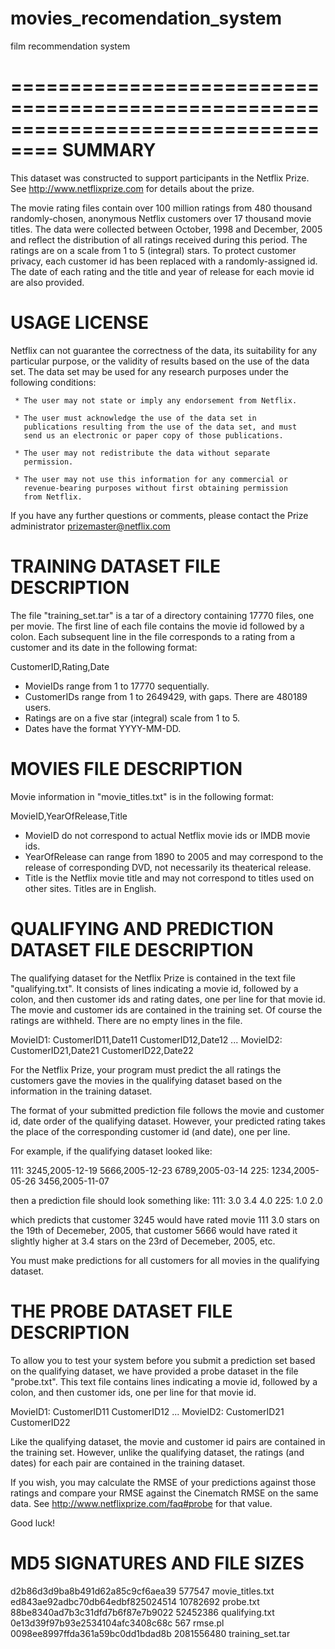 # movies_recomendation_system
film recommendation system

==================================================================================
SUMMARY
================================================================================

This dataset was constructed to support participants in the Netflix Prize.  See
http://www.netflixprize.com for details about the prize.

The movie rating files contain over 100 million ratings from 480 thousand
randomly-chosen, anonymous Netflix customers over 17 thousand movie titles.  The
data were collected between October, 1998 and December, 2005 and reflect the
distribution of all ratings received during this period.  The ratings are on a
scale from 1 to 5 (integral) stars. To protect customer privacy, each customer
id has been replaced with a randomly-assigned id.  The date of each rating and
the title and year of release for each movie id are also provided.


USAGE LICENSE
================================================================================

Netflix can not guarantee the correctness of the data, its suitability for any
particular purpose, or the validity of results based on the use of the data set.
The data set may be used for any research purposes under the following
conditions:

     * The user may not state or imply any endorsement from Netflix.

     * The user must acknowledge the use of the data set in
       publications resulting from the use of the data set, and must
       send us an electronic or paper copy of those publications.

     * The user may not redistribute the data without separate
       permission.

     * The user may not use this information for any commercial or
       revenue-bearing purposes without first obtaining permission
       from Netflix.

If you have any further questions or comments, please contact the Prize
administrator <prizemaster@netflix.com>


TRAINING DATASET FILE DESCRIPTION
================================================================================

The file "training_set.tar" is a tar of a directory containing 17770 files, one
per movie.  The first line of each file contains the movie id followed by a
colon.  Each subsequent line in the file corresponds to a rating from a customer
and its date in the following format:

CustomerID,Rating,Date

- MovieIDs range from 1 to 17770 sequentially.
- CustomerIDs range from 1 to 2649429, with gaps. There are 480189 users.
- Ratings are on a five star (integral) scale from 1 to 5.
- Dates have the format YYYY-MM-DD.

MOVIES FILE DESCRIPTION
================================================================================

Movie information in "movie_titles.txt" is in the following format:

MovieID,YearOfRelease,Title

- MovieID do not correspond to actual Netflix movie ids or IMDB movie ids.
- YearOfRelease can range from 1890 to 2005 and may correspond to the release of
  corresponding DVD, not necessarily its theaterical release.
- Title is the Netflix movie title and may not correspond to 
  titles used on other sites.  Titles are in English.


QUALIFYING AND PREDICTION DATASET FILE DESCRIPTION
================================================================================

The qualifying dataset for the Netflix Prize is contained in the text file
"qualifying.txt".  It consists of lines indicating a movie id, followed by a
colon, and then customer ids and rating dates, one per line for that movie id.
The movie and customer ids are contained in the training set.  Of course the
ratings are withheld. There are no empty lines in the file.

MovieID1:
CustomerID11,Date11
CustomerID12,Date12
...
MovieID2:
CustomerID21,Date21
CustomerID22,Date22

For the Netflix Prize, your program must predict the all ratings the customers
gave the movies in the qualifying dataset based on the information in the
training dataset.

The format of your submitted prediction file follows the movie and customer id,
date order of the qualifying dataset.  However, your predicted rating takes the
place of the corresponding customer id (and date), one per line.

For example, if the qualifying dataset looked like:

111:
3245,2005-12-19
5666,2005-12-23
6789,2005-03-14
225:
1234,2005-05-26
3456,2005-11-07

then a prediction file should look something like:
111:
3.0
3.4
4.0
225:
1.0
2.0

which predicts that customer 3245 would have rated movie 111 3.0 stars on the
19th of Decemeber, 2005, that customer 5666 would have rated it slightly higher
at 3.4 stars on the 23rd of Decemeber, 2005, etc.

You must make predictions for all customers for all movies in the qualifying
dataset.

THE PROBE DATASET FILE DESCRIPTION
================================================================================

To allow you to test your system before you submit a prediction set based on the
qualifying dataset, we have provided a probe dataset in the file "probe.txt".
This text file contains lines indicating a movie id, followed by a colon, and
then customer ids, one per line for that movie id.

MovieID1:
CustomerID11
CustomerID12
...
MovieID2:
CustomerID21
CustomerID22

Like the qualifying dataset, the movie and customer id pairs are contained in
the training set.  However, unlike the qualifying dataset, the ratings (and
dates) for each pair are contained in the training dataset.

If you wish, you may calculate the RMSE of your predictions against those
ratings and compare your RMSE against the Cinematch RMSE on the same data.  See
http://www.netflixprize.com/faq#probe for that value.


Good luck!


MD5 SIGNATURES AND FILE SIZES
================================================================================

d2b86d3d9ba8b491d62a85c9cf6aea39        577547 movie_titles.txt
ed843ae92adbc70db64edbf825024514      10782692 probe.txt
88be8340ad7b3c31dfd7b6f87e7b9022      52452386 qualifying.txt
0e13d39f97b93e2534104afc3408c68c           567 rmse.pl
0098ee8997ffda361a59bc0dd1bdad8b    2081556480 training_set.tar
